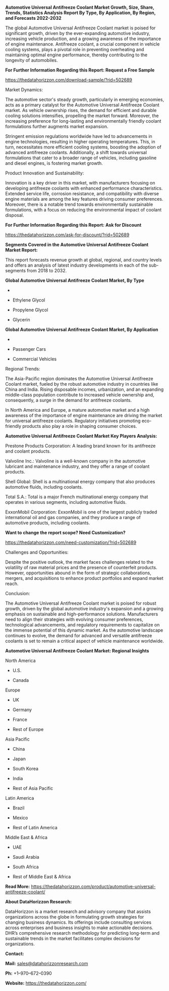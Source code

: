 **Automotive Universal Antifreeze Coolant Market Growth, Size, Share,
Trends, Statistics Analysis Report By Type, By Application, By Region,
and Forecasts 2022-2032**

The global Automotive Universal Antifreeze Coolant market is poised for
significant growth, driven by the ever-expanding automotive industry,
increasing vehicle production, and a growing awareness of the importance
of engine maintenance. Antifreeze coolant, a crucial component in
vehicle cooling systems, plays a pivotal role in preventing overheating
and maintaining optimal engine performance, thereby contributing to the
longevity of automobiles.

**For Further Information Regarding this Report: Request a Free Sample**

<https://thedatahorizzon.com/download-sample/?rid=502689>

Market Dynamics:

The automotive sector's steady growth, particularly in emerging
economies, acts as a primary catalyst for the Automotive Universal
Antifreeze Coolant market. As vehicle ownership rises, the demand for
efficient and durable cooling solutions intensifies, propelling the
market forward. Moreover, the increasing preference for long-lasting and
environmentally friendly coolant formulations further augments market
expansion.

Stringent emission regulations worldwide have led to advancements in
engine technologies, resulting in higher operating temperatures. This,
in turn, necessitates more efficient cooling systems, boosting the
adoption of advanced antifreeze coolants. Additionally, a shift towards
universal formulations that cater to a broader range of vehicles,
including gasoline and diesel engines, is fostering market growth.

Product Innovation and Sustainability:

Innovation is a key driver in this market, with manufacturers focusing
on developing antifreeze coolants with enhanced performance
characteristics. Extended service life, corrosion resistance, and
compatibility with diverse engine materials are among the key features
driving consumer preferences. Moreover, there is a notable trend towards
environmentally sustainable formulations, with a focus on reducing the
environmental impact of coolant disposal.

**For Further Information Regarding this Report: Ask for Discount**

<https://thedatahorizzon.com/ask-for-discount/?rid=502689>

**Segments Covered in the Automotive Universal Antifreeze Coolant Market
Report:**

This report forecasts revenue growth at global, regional, and country
levels and offers an analysis of latest industry developments in each of
the sub-segments from 2018 to 2032.

**Global Automotive Universal Antifreeze Coolant Market, By Type**

-   

-   Ethylene Glycol

-   Propylene Glycol

-   Glycerin

**Global Automotive Universal Antifreeze Coolant Market, By
Application**

-   

-   Passenger Cars

-   Commercial Vehicles

Regional Trends:

The Asia-Pacific region dominates the Automotive Universal Antifreeze
Coolant market, fueled by the robust automotive industry in countries
like China and India. Rising disposable incomes, urbanization, and an
expanding middle-class population contribute to increased vehicle
ownership and, consequently, a surge in the demand for antifreeze
coolants.

In North America and Europe, a mature automotive market and a high
awareness of the importance of engine maintenance are driving the market
for universal antifreeze coolants. Regulatory initiatives promoting
eco-friendly products also play a role in shaping consumer choices.

**Automotive Universal Antifreeze Coolant Market Key Players Analysis:**

Prestone Products Corporation: A leading brand known for its antifreeze
and coolant products.

Valvoline Inc.: Valvoline is a well-known company in the automotive
lubricant and maintenance industry, and they offer a range of coolant
products.

Shell Global: Shell is a multinational energy company that also produces
automotive fluids, including coolants.

Total S.A.: Total is a major French multinational energy company that
operates in various segments, including automotive fluids.

ExxonMobil Corporation: ExxonMobil is one of the largest publicly traded
international oil and gas companies, and they produce a range of
automotive products, including coolants.

**Want to change the report scope? Need Customization?**

<https://thedatahorizzon.com/need-customization/?rid=502689>

Challenges and Opportunities:

Despite the positive outlook, the market faces challenges related to the
volatility of raw material prices and the presence of counterfeit
products. However, opportunities abound in the form of strategic
collaborations, mergers, and acquisitions to enhance product portfolios
and expand market reach.

Conclusion:

The Automotive Universal Antifreeze Coolant market is poised for robust
growth, driven by the global automotive industry's expansion and a
growing emphasis on sustainable and high-performance solutions.
Manufacturers need to align their strategies with evolving consumer
preferences, technological advancements, and regulatory requirements to
capitalize on the immense potential of this dynamic market. As the
automotive landscape continues to evolve, the demand for advanced and
versatile antifreeze coolants is set to remain a critical aspect of
vehicle maintenance worldwide.

**Automotive Universal Antifreeze Coolant Market: Regional Insights**

North America

-   U.S.

-   Canada

Europe

-   UK

-   Germany

-   France

-   Rest of Europe

Asia Pacific

-   China

-   Japan

-   South Korea

-   India

-   Rest of Asia Pacific

Latin America

-   Brazil

-   Mexico

-   Rest of Latin America

Middle East & Africa

-   UAE

-   Saudi Arabia

-   South Africa

-   Rest of Middle East & Africa

**Read More:**
<https://thedatahorizzon.com/product/automotive-universal-antifreeze-coolant/>

**About DataHorizzon Research:**

DataHorizzon is a market research and advisory company that assists
organizations across the globe in formulating growth strategies for
changing business dynamics. Its offerings include consulting services
across enterprises and business insights to make actionable decisions.
DHR’s comprehensive research methodology for predicting long-term and
sustainable trends in the market facilitates complex decisions for
organizations.

**Contact:**

**Mail:** <sales@datahorizzonresearch.com>

**Ph:** +1–970–672–0390

**Website:** <https://thedatahorizzon.com/>
